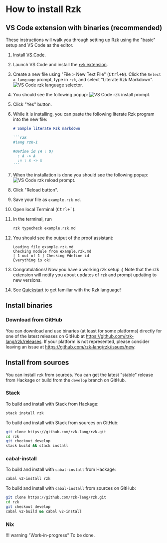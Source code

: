 # How to install Rzk

## VS Code extension with binaries (recommended)

These instructions will walk you through setting up Rzk using the "basic" setup and VS Code as the editor.

1. Install [VS Code](https://code.visualstudio.com/).
2. Launch VS Code and install the [`rzk` extension](https://marketplace.visualstudio.com/items?itemName=NikolaiKudasovfizruk.rzk-1-experimental-highlighting).
3. Create a new file using "File > New Text File" (<kbd>Ctrl+N</kbd>). Click the `Select a language` prompt, type in `rzk`, and select "Literate Rzk Markdown".
  ![VS Code rzk language selector.](../../assets/images/vscode-rzk-select-language.png)
4. You should see the following popup:
  ![VS Code rzk install prompt.](../../assets/images/vscode-rzk-install-prompt.png)
5. Click "Yes" button.
6. While it is installing, you can paste the following literate Rzk program into the new file:

    ````markdown
    # Sample literate Rzk markdown

    ```rzk
    #lang rzk-1
    
    #define id (A : U)
      : A -> A
      := \ x -> x
    ```
    ````

7. When the installation is done you should see the following popup:
  ![VS Code rzk reload prompt.](../../assets/images/vscode-rzk-install-success-reload-prompt.png)
8. Click "Reload button".
9. Save your file as `example.rzk.md`.
10. Open local Terminal (<kbd>Ctrl+`</kbd>).

    <!-- ` -->

11. In the terminal, run

    ```sh
    rzk typecheck example.rzk.md
    ```

12. You should see the output of the proof assistant:

    ```text
    Loading file example.rzk.md
    Checking module from example.rzk.md
    [ 1 out of 1 ] Checking #define id
    Everything is ok!
    ```

13. Congratulations! Now you have a working rzk setup :) Note that the rzk extension will notify you about updates of `rzk` and prompt updating to new versions.

14. See [Quickstart](../quickstart.rzk) to get familiar with the Rzk language!

## Install binaries

### Download from GitHub

You can download and use binaries (at least for some platforms) directly for one of the latest releases on GitHub at <https://github.com/rzk-lang/rzk/releases>. If your platform is not represented, please consider leaving an issue at <https://github.com/rzk-lang/rzk/issues/new>.

## Install from sources

You can install `rzk` from sources. You can get the latest "stable" release from Hackage or build from the `develop` branch on GitHub.

### Stack

To build and install with Stack from Hackage:

```sh
stack install rzk
```

To build and install with Stack from sources on GitHub:

```sh
git clone https://github.com/rzk-lang/rzk.git
cd rzk
git checkout develop
stack build && stack install
```

### cabal-install

To build and install with `cabal-install` from Hackage:

```sh
cabal v2-install rzk
```

To build and install with `cabal-install` from sources on GitHub:

```sh
git clone https://github.com/rzk-lang/rzk.git
cd rzk
git checkout develop
cabal v2-build && cabal v2-install
```

### Nix

!!! warning "Work-in-progress"
    To be done.
